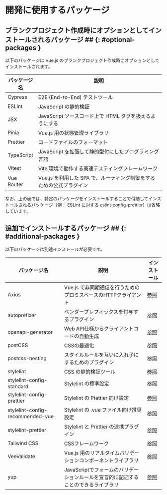 # 開発に使用するパッケージ

## ブランクプロジェクト作成時にオプションとしてインストールされるパッケージ ## {: #optional-packages }

以下のパッケージは Vue.js のブランクプロジェクト作成時にオプションとしてインストールされます。

|パッケージ名 |説明    　　　　　　　　　　　　　　　　　　　　　　　　            |
|------------|------------------------------------------------------------------|
|Cypress     |E2E (End-to-End) テストツール                                      |
|ESLint      |JavaScript の静的検証                                              |
|JSX         |JavaScript ソースコード上で HTML タグを扱えるようにする             |
|Pinia       |Vue.js 用の状態管理ライブラリ                                      |
|Prettier    |コードファイルのフォーマット                                       |
|TypeScript  |JavaScript を拡張して静的型付にしたプログラミング言語               |
|Vitest      |Vite 環境で動作する高速テスティングフレームワーク                   |
|Vue Router  |Vue.js を利用した SPA で、ルーティング制御をするための公式プラグイン |

なお、上の表では、特定のパッケージをインストールすることで付随してインストールされるパッケージ（例： ESLint に対する eslint-config-prettier）は省略しています。

## 追加でインストールするパッケージ ## {: #additional-packages }

以下のパッケージは別途インストールが必要です。

|パッケージ名                       |説明                                     |インストール|
|----------------------------------|-----------------------------------------|------------|
|Axios                             |Vue.js で非同期通信を行うためのプロミスベースのHTTPクライアント|[参照](create-api-client-code.md)|
|autoprefixer                      |ベンダープレフィックスを付与するプラグイン |[参照](css.md)|
|openapi-generator                 |Web API仕様からクライアントコードの自動生成|[参照](create-api-client-code.md)|
|postCSS                           |CSSの最適化                               |[参照](css.md)|
|postcss-nesting                   |スタイルルールを互いに入れ子にするためのプラグイン|[参照](css.md)|
|stylelint                         |CSS の静的検証ツール                      |[参照](static-verification-and-format.md)|
|stylelint-config-standard         |Stylelint の標準設定|[参照](static-verification-and-format.md)|
|stylelint-config-prettier         |Stylelint の Ptettier 向け設定|[参照](static-verification-and-format.md)|
|stylelint-config-recommended-vue  |Stylelint の .vue ファイル向け推奨設定|[参照](static-verification-and-format.md)|
|stylelint-prettier                |Stylelint と Prettier の連携プラグイン|[参照](static-verification-and-format.md)|
|Tailwind CSS                      |CSSフレームワーク                         |[参照](css.md)|
|VeeValidate                       |Vue.js 用のリアルタイムバリデーションコンポーネントライブラリ |[参照](input-validation.md)
|yup                               |JavaScriptでフォームのバリデーションルールを宣言的に記述することのできるライブラリ|[参照](input-validation.md)|

